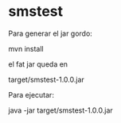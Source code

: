 # smstest


Para generar el jar gordo: 

mvn install

el fat jar queda en 

target/smstest-1.0.0.jar

Para ejecutar:

java -jar target/smstest-1.0.0.jar
